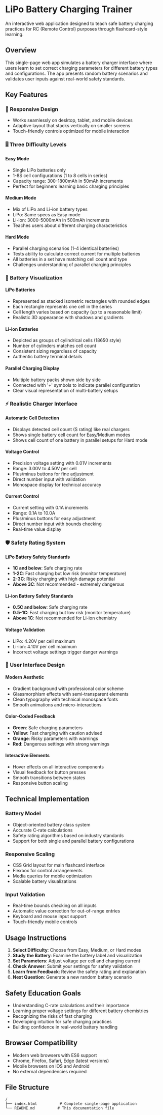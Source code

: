 # LiPo Battery Charging Trainer

An interactive web application designed to teach safe battery charging practices for RC (Remote Control) purposes through flashcard-style learning.

## Overview

This single-page web app simulates a battery charger interface where users learn to set correct charging parameters for different battery types and configurations. The app presents random battery scenarios and validates user inputs against real-world safety standards.

## Key Features

### 📱 Responsive Design
- Works seamlessly on desktop, tablet, and mobile devices
- Adaptive layout that stacks vertically on smaller screens
- Touch-friendly controls optimized for mobile interaction

### 🎚️ Three Difficulty Levels

#### Easy Mode
- Single LiPo batteries only
- 1-8S cell configurations (1 to 8 cells in series)
- Capacity range: 300-1800mAh in 50mAh increments
- Perfect for beginners learning basic charging principles

#### Medium Mode
- Mix of LiPo and Li-ion battery types
- LiPo: Same specs as Easy mode
- Li-ion: 3000-5000mAh in 500mAh increments
- Teaches users about different charging characteristics

#### Hard Mode
- Parallel charging scenarios (1-4 identical batteries)
- Tests ability to calculate correct current for multiple batteries
- All batteries in a set have matching cell count and type
- Challenges understanding of parallel charging principles

### 🔋 Battery Visualization

#### LiPo Batteries
- Represented as stacked isometric rectangles with rounded edges
- Each rectangle represents one cell in the series
- Cell length varies based on capacity (up to a reasonable limit)
- Realistic 3D appearance with shadows and gradients

#### Li-ion Batteries
- Depicted as groups of cylindrical cells (18650 style)
- Number of cylinders matches cell count
- Consistent sizing regardless of capacity
- Authentic battery terminal details

#### Parallel Charging Display
- Multiple battery packs shown side by side
- Connected with '+' symbols to indicate parallel configuration
- Clear visual representation of multi-battery setups

### ⚡ Realistic Charger Interface

#### Automatic Cell Detection
- Displays detected cell count (S rating) like real chargers
- Shows single battery cell count for Easy/Medium modes
- Shows cell count of one battery in parallel setups for Hard mode

#### Voltage Control
- Precision voltage setting with 0.01V increments
- Range: 3.00V to 4.50V per cell
- Plus/minus buttons for fine adjustment
- Direct number input with validation
- Monospace display for technical accuracy

#### Current Control
- Current setting with 0.1A increments
- Range: 0.1A to 10.0A
- Plus/minus buttons for easy adjustment
- Direct number input with bounds checking
- Real-time value display

### 🛡️ Safety Rating System

#### LiPo Battery Safety Standards
- **1C and below**: Safe charging rate
- **1-2C**: Fast charging but low risk (monitor temperature)
- **2-3C**: Risky charging with high damage potential
- **Above 3C**: Not recommended - extremely dangerous

#### Li-ion Battery Safety Standards
- **0.5C and below**: Safe charging rate
- **0.5-1C**: Fast charging but low risk (monitor temperature)
- **Above 1C**: Not recommended for Li-ion chemistry

#### Voltage Validation
- LiPo: 4.20V per cell maximum
- Li-ion: 4.10V per cell maximum
- Incorrect voltage settings trigger danger warnings

### 🎨 User Interface Design

#### Modern Aesthetic
- Gradient background with professional color scheme
- Glassmorphism effects with semi-transparent elements
- Clean typography with technical monospace fonts
- Smooth animations and micro-interactions

#### Color-Coded Feedback
- **Green**: Safe charging parameters
- **Yellow**: Fast charging with caution advised
- **Orange**: Risky parameters with warnings
- **Red**: Dangerous settings with strong warnings

#### Interactive Elements
- Hover effects on all interactive components
- Visual feedback for button presses
- Smooth transitions between states
- Responsive button scaling

## Technical Implementation

### Battery Model
- Object-oriented battery class system
- Accurate C-rate calculations
- Safety rating algorithms based on industry standards
- Support for both single and parallel battery configurations

### Responsive Scaling
- CSS Grid layout for main flashcard interface
- Flexbox for control arrangements
- Media queries for mobile optimization
- Scalable battery visualizations

### Input Validation
- Real-time bounds checking on all inputs
- Automatic value correction for out-of-range entries
- Keyboard and mouse input support
- Touch-friendly mobile controls

## Usage Instructions

1. **Select Difficulty**: Choose from Easy, Medium, or Hard modes
2. **Study the Battery**: Examine the battery label and visualization
3. **Set Parameters**: Adjust voltage per cell and charging current
4. **Check Answer**: Submit your settings for safety validation
5. **Learn from Feedback**: Review the safety rating and explanation
6. **Next Question**: Generate a new random battery scenario

## Safety Education Goals

- Understanding C-rate calculations and their importance
- Learning proper voltage settings for different battery chemistries
- Recognizing the risks of fast charging
- Developing intuition for safe charging practices
- Building confidence in real-world battery handling

## Browser Compatibility

- Modern web browsers with ES6 support
- Chrome, Firefox, Safari, Edge (latest versions)
- Mobile browsers on iOS and Android
- No external dependencies required

## File Structure

```
/
├── index.html          # Complete single-page application
└── README.md          # This documentation file
```